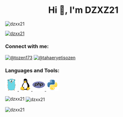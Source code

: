 <h1 align="center">Hi 👋, I'm DZXZ21</h1>


<p align="left"> <img src="https://komarev.com/ghpvc/?username=dzxx21&label=Profile%20views&color=0e75b6&style=flat" alt="dzxx21" /> </p>

<p align="left"> <a href="https://github.com/ryo-ma/github-profile-trophy"><img src="https://github-profile-trophy.vercel.app/?username=dzxx21" alt="dzxx21" /></a> </p>

<h3 align="left">Connect with me:</h3>
<p align="left">
<a href="https://twitter.com/@tozen173" target="blank"><img align="center" src="https://raw.githubusercontent.com/rahuldkjain/github-profile-readme-generator/master/src/images/icons/Social/twitter.svg" alt="@tozen173" height="30" width="40" /></a>
<a href="https://medium.com/@tahaeryetisozen" target="blank"><img align="center" src="https://raw.githubusercontent.com/rahuldkjain/github-profile-readme-generator/master/src/images/icons/Social/medium.svg" alt="@tahaeryetisozen" height="30" width="40" /></a>
</p>

<h3 align="left">Languages and Tools:</h3>
<p align="left"> <a href="https://golang.org" target="_blank" rel="noreferrer"> <img src="https://raw.githubusercontent.com/devicons/devicon/master/icons/go/go-original.svg" alt="go" width="40" height="40"/> </a> <a href="https://www.linux.org/" target="_blank" rel="noreferrer"> <img src="https://raw.githubusercontent.com/devicons/devicon/master/icons/linux/linux-original.svg" alt="linux" width="40" height="40"/> </a> <a href="https://www.php.net" target="_blank" rel="noreferrer"> <img src="https://raw.githubusercontent.com/devicons/devicon/master/icons/php/php-original.svg" alt="php" width="40" height="40"/> </a> <a href="https://www.python.org" target="_blank" rel="noreferrer"> <img src="https://raw.githubusercontent.com/devicons/devicon/master/icons/python/python-original.svg" alt="python" width="40" height="40"/> </a> </p>

<p><img align="left" src="https://github-readme-stats.vercel.app/api/top-langs?username=dzxx21&show_icons=true&locale=en&layout=compact" alt="dzxx21" /></p>

<p>&nbsp;<img align="center" src="https://github-readme-stats.vercel.app/api?username=dzxx21&show_icons=true&locale=en" alt="dzxx21" /></p>

<p><img align="center" src="https://github-readme-streak-stats.herokuapp.com/?user=dzxx21&" alt="dzxx21" /></p>
